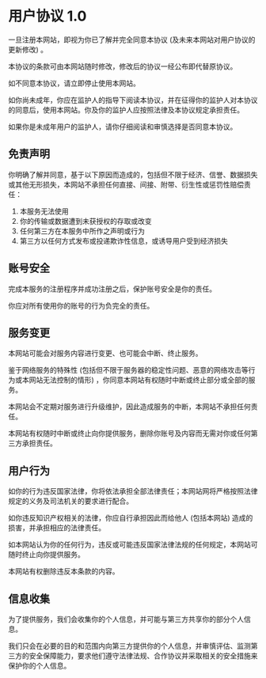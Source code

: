 # 用户协议 1.0

一旦注册本网站，即视为你已了解并完全同意本协议 (及未来本网站对用户协议的更新修改) 。

本协议的条款可由本网站随时修改，修改后的协议一经公布即代替原协议。

如不同意本协议，请立即停止使用本网站。

如你尚未成年，你应在监护人的指导下阅读本协议，并在征得你的监护人对本协议的同意后，使用本网站。你及你的监护人应按照法律及本协议规定承担责任。

如果你是未成年用户的监护人，请你仔细阅读和审慎选择是否同意本协议。

## 免责声明

你明确了解并同意，基于以下原因而造成的，包括但不限于经济、信誉、数据损失或其他无形损失，本网站不承担任何直接、间接、附带、衍生性或惩罚性赔偿责任：

1. 本服务无法使用
1. 你的传输或数据遭到未获授权的存取或改变
1. 任何第三方在本服务中所作之声明或行为
1. 第三方以任何方式发布或投递欺诈性信息，或诱导用户受到经济损失

## 账号安全

完成本服务的注册程序并成功注册之后，保护账号安全是你的责任。

你应对所有使用你的账号的行为负完全的责任。

## 服务变更

本网站可能会对服务内容进行变更、也可能会中断、终止服务。

鉴于网络服务的特殊性 (包括但不限于服务器的稳定性问题、恶意的网络攻击等行为或本网站无法控制的情形) ，你同意本网站有权随时中断或终止部分或全部的服务。

本网站会不定期对服务进行升级维护，因此造成服务的中断，本网站不承担任何责任。

本网站有权随时中断或终止向你提供服务，删除你账号及内容而无需对你或任何第三方承担责任。

## 用户行为

如你的行为违反国家法律，你将依法承担全部法律责任；本网站网将严格按照法律规定的义务及司法机关的要求进行配合。

如你违反知识产权相关的法律，你应自行承担因此而给他人 (包括本网站) 造成的损害，并承担相应的法律责任。

如本网站认为你的任何行为，违反或可能违反国家法律法规的任何规定，本网站可随时终止向你提供服务。

本网站有权删除违反本条款的内容。

## 信息收集

为了提供服务，我们会收集你的个人信息，并可能与第三方共享你的部分个人信息。

我们只会在必要的目的和范围内向第三方提供你的个人信息，并审慎评估、监测第三方的安全保障能力，要求他们遵守法律法规、合作协议并采取相关的安全措施来保护你的个人信息。
